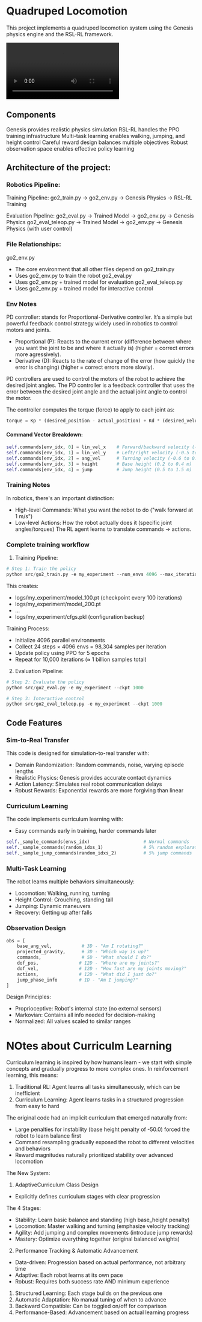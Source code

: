 # Quadruped Locomotion

This project implements a quadruped locomotion system using the Genesis physics engine and the RSL-RL framework.

![Video](output_video.mp4)

## Components
Genesis provides realistic physics simulation
RSL-RL handles the PPO training infrastructure
Multi-task learning enables walking, jumping, and height control
Careful reward design balances multiple objectives
Robust observation space enables effective policy learning

## Architecture of the project:

### Robotics Pipeline:
Training Pipeline:
go2_train.py → go2_env.py → Genesis Physics → RSL-RL Training

Evaluation Pipeline:
go2_eval.py → Trained Model → go2_env.py → Genesis Physics
go2_eval_teleop.py → Trained Model → go2_env.py → Genesis Physics (with user control)

### File Relationships:
go2_env.py
 - The core environment that all other files depend on
go2_train.py
 - Uses go2_env.py to train the robot
go2_eval.py
 - Uses go2_env.py + trained model for evaluation
go2_eval_teleop.py
 - Uses go2_env.py + trained model for interactive control

### Env Notes

PD controller: stands for Proportional-Derivative controller. It’s a simple but powerful feedback control strategy widely used in robotics to control motors and joints.
- Proportional (P): Reacts to the current error (difference between where you want the joint to be and where it actually is) (higher = correct errors more agressively).
- Derivative (D): Reacts to the rate of change of the error (how quickly the error is changing) (higher = correct errors more slowly).

PD controllers are used to control the motors of the robot to achieve the desired joint angles. The PD controller is a feedback controller that uses the error between the desired joint angle and the actual joint angle to control the motor.

The controller computes the torque (force) to apply to each joint as:
```python
torque = Kp * (desired_position - actual_position) + Kd * (desired_velocity - actual_velocity)
```

#### Command Vector Breakdown:
```python
self.commands[env_idx, 0] = lin_vel_x    # Forward/backward velocity (-1.0 to 2.0 m/s)
self.commands[env_idx, 1] = lin_vel_y    # Left/right velocity (-0.5 to 0.5 m/s)  
self.commands[env_idx, 2] = ang_vel      # Turning velocity (-0.6 to 0.6 rad/s)
self.commands[env_idx, 3] = height       # Base height (0.2 to 0.4 m)
self.commands[env_idx, 4] = jump         # Jump height (0.5 to 1.5 m)
```

### Training Notes
In robotics, there's an important distinction:
- High-level Commands: What you want the robot to do ("walk forward at 1 m/s")
- Low-level Actions: How the robot actually does it (specific joint angles/torques)
The RL agent learns to translate commands → actions.

### Complete training workflow

1. Training Pipeline:
```python
# Step 1: Train the policy
python src/go2_train.py -e my_experiment --num_envs 4096 --max_iterations 10000
```

This creates:
- logs/my_experiment/model_100.pt (checkpoint every 100 iterations)
- logs/my_experiment/model_200.pt
- ...
- logs/my_experiment/cfgs.pkl (configuration backup)

Training Process:
- Initialize 4096 parallel environments
- Collect 24 steps × 4096 envs = 98,304 samples per iteration
- Update policy using PPO for 5 epochs
- Repeat for 10,000 iterations (≈ 1 billion samples total)

2. Evaluation Pipeline:
```python
# Step 2: Evaluate the policy
python src/go2_eval.py -e my_experiment --ckpt 1000

# Step 3: Interactive control
python src/go2_eval_teleop.py -e my_experiment --ckpt 1000
```

## Code Features

### Sim-to-Real Transfer

This code is designed for simulation-to-real transfer with:
- Domain Randomization: Random commands, noise, varying episode lengths
- Realistic Physics: Genesis provides accurate contact dynamics
- Action Latency: Simulates real robot communication delays
- Robust Rewards: Exponential rewards are more forgiving than linear

### Curriculum Learning

The code implements curriculum learning with:
- Easy commands early in training, harder commands later
```python
self._sample_commands(envs_idx)                    # Normal commands
self._sample_commands(random_idxs_1)               # 5% random exploration
self._sample_jump_commands(random_idxs_2)          # 5% jump commands
```

### Multi-Task Learning
The robot learns multiple behaviors simultaneously:
- Locomotion: Walking, running, turning
- Height Control: Crouching, standing tall
- Jumping: Dynamic maneuvers
- Recovery: Getting up after falls

### Observation Design
```python
obs = [
    base_ang_vel,           # 3D - "Am I rotating?"
    projected_gravity,      # 3D - "Which way is up?"
    commands,               # 5D - "What should I do?"
    dof_pos,               # 12D - "Where are my joints?"
    dof_vel,               # 12D - "How fast are my joints moving?"
    actions,               # 12D - "What did I just do?"
    jump_phase_info        # 1D - "Am I jumping?"
]
```

Design Principles:
- Proprioceptive: Robot's internal state (no external sensors)
- Markovian: Contains all info needed for decision-making
- Normalized: All values scaled to similar ranges

# NOtes about Curriculm Learning

Curriculum learning is inspired by how humans learn - we start with simple concepts and gradually progress to more complex ones. In reinforcement learning, this means:
1. Traditional RL: Agent learns all tasks simultaneously, which can be inefficient
2. Curriculum Learning: Agent learns tasks in a structured progression from easy to hard

The original code had an implicit curriculum that emerged naturally from:
- Large penalties for instability (base height penalty of -50.0) forced the robot to learn balance first
- Command resampling gradually exposed the robot to different velocities and behaviors
- Reward magnitudes naturally prioritized stability over advanced locomotion

The New System:
1. AdaptiveCurriculum Class Design
- Explicitly defines curriculum stages with clear progression

The 4 Stages:
- Stability: Learn basic balance and standing (high base_height penalty)
- Locomotion: Master walking and turning (emphasize velocity tracking)
- Agility: Add jumping and complex movements (introduce jump rewards)
- Mastery: Optimize everything together (original balanced weights)

2. Performance Tracking & Automatic Advancement
- Data-driven: Progression based on actual performance, not arbitrary time
- Adaptive: Each robot learns at its own pace
- Robust: Requires both success rate AND minimum experience

1. Structured Learning: Each stage builds on the previous one
2. Automatic Adaptation: No manual tuning of when to advance
3. Backward Compatible: Can be toggled on/off for comparison
4. Performance-Based: Advancement based on actual learning progress


